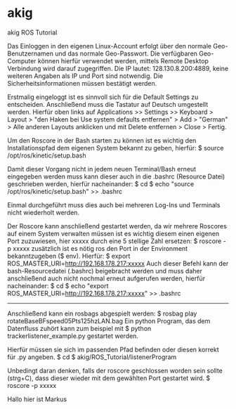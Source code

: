 # akig
akig ROS Tutorial

Das Einloggen in den eigenen Linux-Account erfolgt über den normale Geo-Benutzernamen und das normale Geo-Passwort.
Die verfügbaren Geo-Computer können hierfür verwendet werden, mittels Remote Desktop Verbindung wird darauf zugegriffen.
Die IP lautet: 128.130.8.200:4889, keine weiteren Angaben als IP und Port sind notwendig.
Die Sicherheitsinformationen müssen bestätigt werden.

Erstmalig eingeloggt ist es sinnvoll sich für die Default Settings zu entscheiden. Anschließend muss die Tastatur auf Deutsch umgestellt werden.
Hierfür oben links auf Applications >> Settings >> Keyboard > Layout > "den Haken bei Use system defaults entfernen" > Add > "German" > Alle anderen
Layouts anklicken und mit Delete entfernen > Close > Fertig.

Um den Roscore in der Bash starten zu können ist es wichtig den Installationspfad dem eigenen System bekannt zu geben, hierfür:
$ source /opt/ros/kinetic/setup.bash

Damit dieser Vorgang nicht in jedem neuen Terminal/Bash erneut eingegeben werden muss kann dieser auch in die .bashrc (Resource Datei) geschrieben werden, hierfür nacheinander:
$ cd 
$ echo "source /opt/ros/kinetic/setup.bash" >> .bashrc

Einmal durchgeführt muss dies auch bei mehreren Log-Ins und Terminals nicht wiederholt werden.

Der Roscore kann anschließend gestartet werden, da wir mehrere Roscores auf einem System verwalten müssen ist es wichtig diesem einen eigenen Port zuzuwiesen, hier xxxxx durch
eine 5 stellige Zahl ersetzen:
$ roscore -p xxxxx
zusätzlich ist es nötig ros den Port in der Environment bekanntzugeben ($ env). Hierfür:
$ export ROS_MASTER_URI=http://192.168.178.217:xxxxx
Auch dieser Befehl kann der bash-Resourcedatei (.bashrc) beigebracht werden und muss daher anschließend auch nicht nochmal erneut aufgerufen werden, hierfür nacheinander:
$ cd
$ echo "export ROS_MASTER_URI=http://192.168.178.217:xxxxx" >> .bashrc

--- 

Anschließend kann ein rosbags abgespielt werden:
$ rosbag play rotateBaseBFspeed05Pts125hzLAN.bag
Ein python Program, das dem Datenfluss zuhört kann zum beispiel mit
$ python trackerlistener_example.py gestartet werden.

Hierfür müssen sie sich im passenden Pfad befinden oder diesen korrekt für .py angeben.
$ cd
$ akig/ROS_Tutorial/listenerProgram


Unbedingt daran denken, falls der roscore geschlossen worden sein sollte (strg+C), dass dieser wieder mit dem gewählten Port gestartet wird.
$ roscore -p xxxxx

Hallo hier ist Markus
